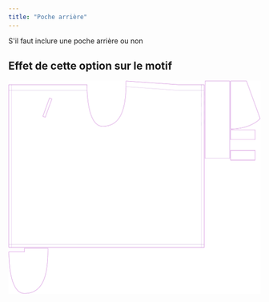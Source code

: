 ```yaml
---
title: "Poche arrière"
---
```


S'il faut inclure une poche arrière ou non

## Effet de cette option sur le motif

![Cette image montre l'effet de cette option en superposant plusieurs variantes qui ont une valeur différente pour cette option](waralee_backpocket_sample.svg "Effet de cette option sur le motif")
